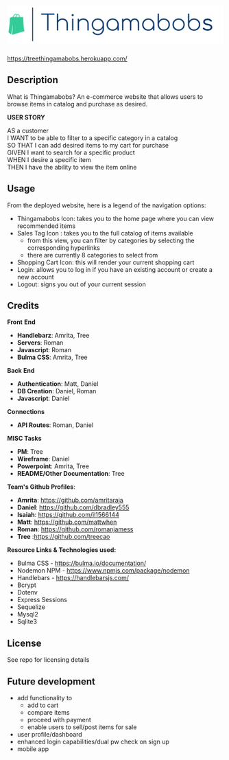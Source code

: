 # ![alt text](/public/assets/Logo.png)

https://treethingamabobs.herokuapp.com/

## Description 

What is Thingamabobs?
An e-commerce website that allows users to browse items in catalog and purchase as desired. 

**USER STORY**

AS a customer   
I WANT to be able to filter to a specific category in a catalog     
SO THAT I can add desired items to my cart for purchase     
GIVEN I want to search for a specific product       
WHEN I desire a specific item   
THEN I have the ability to view the item online


## Usage

From the deployed website, here is a legend of the navigation options:
- Thingamabobs Icon: takes you to the home page where you can view recommended items
- Sales Tag Icon : takes you to the full catalog of items available 
    - from this view, you can filter by categories by selecting the corresponding hyperlinks
    - there are currently 8 categories to select from
- Shopping Cart Icon: this will render your current shopping cart
- Login: allows you to log in if you have an existing account or create a new account
- Logout: signs you out of your current session

## Credits
**Front** **End**
- **Handlebarz**: Amrita, Tree
- **Servers**: Roman
- **Javascript**: Roman
- **Bulma CSS**: Amrita, Tree


**Back** **End**
- **Authentication**: Matt, Daniel
- **DB Creation**: Daniel, Roman
- **Javascript**: Daniel

**Connections**
- **API Routes**: Roman, Daniel


**MISC Tasks**
- **PM**: Tree
- **Wireframe**: Daniel
- **Powerpoint**: Amrita, Tree
- **README/Other Documentation**: Tree


**Team's Github Profiles**:
- **Amrita**: https://github.com/amritaraja
- **Daniel**: https://github.com/dbradley555
- **Isaiah**: https://github.com/il1566144 
- **Matt**: https://github.com/mattwhen
- **Roman**: https://github.com/romanjamess
- **Tree** :https://github.com/treecao


**Resource Links & Technologies used:**
- Bulma CSS - https://bulma.io/documentation/
- Nodemon NPM - https://www.npmjs.com/package/nodemon 
- Handlebars - https://handlebarsjs.com/
- Bcrypt
- Dotenv
- Express Sessions
- Sequelize
- Mysql2
- Sqlite3


## License
See repo for licensing details


## Future development
- add functionality to 
    - add to cart
    - compare items
    - proceed with payment
    - enable users to sell/post items for sale
- user profile/dashboard
- enhanced login capabilities/dual pw check on sign up
- mobile app
